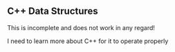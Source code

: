 C++ Data Structures
----------------------

This is incomplete and does not work in any regard!

I need to learn more about C++ for it to operate properly
